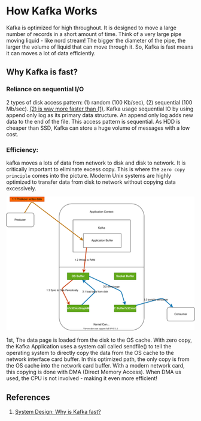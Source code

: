 # How Kafka Works

Kafka is optimized for high throughout. It is designed to move a large number of records in a short amount of time. Think of a very large pipe moving liquid - like nord stream! The bigger the diameter of the pipe, the larger the volume of liquid that can move through it. So, Kafka is fast means it can moves a lot of data efficiently. 

## Why Kafka is fast?

### Reliance on sequential I/O
2 types of disk access pattern: (1) random (100 Kb/sec), (2) sequential (100 Mb/sec). [(2) is way more faster than (1)](#). Kafka usage sequential IO by using append only log as its primary data structure. An append only log adds new data to the end of the file. This access pattern is sequential. As HDD is cheaper than SSD, Kafka can store a huge volume of messages with a low cost.

### Efficiency: 
kafka moves a lots of data from network to disk and disk to network. It is critically important to eliminate excess copy. This is where the `zero copy principle` comes into the picture. Moderm Unix systems are highly optimized to transfer data from disk to network without copying data excessively. 

![kafka-read-write](./img/kafka-read-write.svg)

1st, The data page is loaded from the disk to the OS cache. With zero copy, the Kafka Application uses a system call called sendfile() to tell the operating system to directly copy the data from the OS cache to the network interface card buffer. In this optimized path, the only copy is from the OS cache into the network card buffer. With a modern network card, this copying is done with DMA (Direct Memory Access). When DMA us used, the CPU is not involved - making it even more efficient!


## References
1. [System Design: Why is Kafka fast?](https://www.youtube.com/watch?v=UNUz1-msbOM&t=133s)